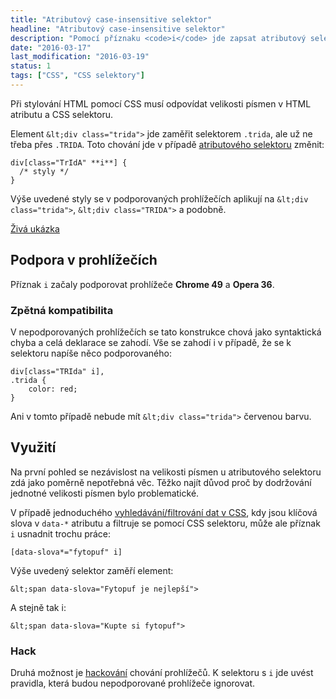 ```yaml
---
title: "Atributový case-insensitive selektor"
headline: "Atributový case-insensitive selektor"
description: "Pomocí příznaku <code>i</code> jde zapsat atributový selektor nezávislý na velikosti písmen."
date: "2016-03-17"
last_modification: "2016-03-19"
status: 1
tags: ["CSS", "CSS selektory"]
---
```


Při stylování HTML pomocí CSS musí odpovídat velikosti písmen v HTML atributu a CSS selektoru.

Element `&lt;div class="trida">` jde zaměřit selektorem `.trida`, ale už ne třeba přes `.TRIDA`. Toto chování jde v případě [atributového selektoru](/css-selektory#atributovy) změnit:

```
div[class="TrIdA" **i**] {
  /* styly */
}
```

Výše uvedené styly se v podporovaných prohlížečích aplikují na `&lt;div class="trida">`, `&lt;div class="TRIDA">` a podobně.

[Živá ukázka](http://kod.djpw.cz/nmvb)

## Podpora v prohlížečích

Příznak `i` začaly podporovat prohlížeče **Chrome 49** a **Opera 36**.

### Zpětná kompatibilita

V nepodporovaných prohlížečích se tato konstrukce chová jako syntaktická chyba a celá deklarace se zahodí. Vše se zahodí i v případě, že se k selektoru napíše něco podporovaného:

```
div[class="TRIda" i],
.trida {
    color: red;
}
```

Ani v tomto případě nebude mít `&lt;div class="trida">` červenou barvu.

## Využití

Na první pohled se nezávislost na velikosti písmen u atributového selektoru zdá jako poměrně nepotřebná věc. Těžko najít důvod proč by dodržování jednotné velikosti písmen bylo problematické.

V případě jednoduchého [vyhledávání/filtrování dat v CSS](/css-vyhledavani), kdy jsou klíčová slova v `data-*` atributu a filtruje se pomocí CSS selektoru, může ale příznak `i` usnadnit trochu práce:

```
[data-slova*="fytopuf" i]
```

Výše uvedený selektor zaměří element:

```
&lt;span data-slova="Fytopuf je nejlepší">
```

A stejně tak i:

```
&lt;span data-slova="Kupte si fytopuf">
```

### Hack

Druhá možnost je [hackování](/hacky) chování prohlížečů. K selektoru s `i` jde uvést pravidla, která budou nepodporované prohlížeče ignorovat.